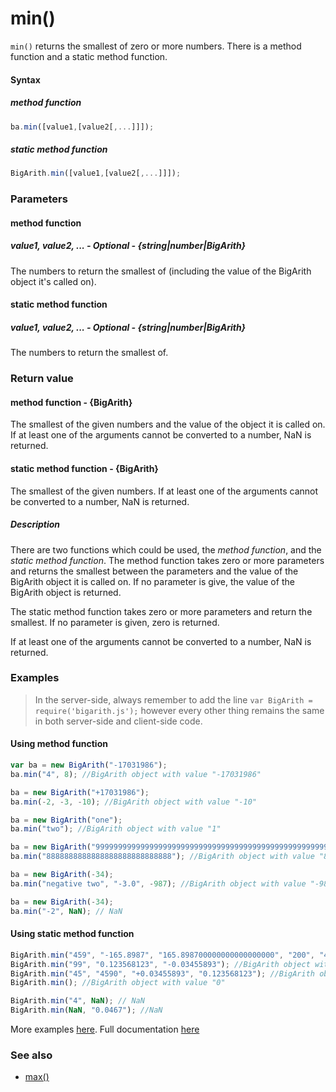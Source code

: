 # min()
<code>min()</code> returns the smallest of zero or more numbers. There is a method function and a static method function.

#### Syntax
##### method function
```javascript
ba.min([value1,[value2[,...]]]);
```

##### static method function
```javascript
BigArith.min([value1,[value2[,...]]]);
```
 
### Parameters
#### method function
##### value1, value2, ... - Optional - {string|number|BigArith}
The numbers to return the smallest of (including the value of the BigArith object it's called on).

#### static method function
##### value1, value2, ... - Optional - {string|number|BigArith}
The numbers to return the smallest of.

### Return value
#### method function - {BigArith}
The smallest of the given numbers and the value of the object it is called on. If at least one of the arguments cannot be converted to a number, NaN is returned.

#### static method function - {BigArith}
The smallest of the given numbers. If at least one of the arguments cannot be converted to a number, NaN is returned.

##### Description
There are two functions which could be used, the *method function*, and the *static method function*. The method function takes zero or more parameters and returns the smallest between the parameters and the value of the BigArith object it is called on. If no parameter is give, the value of the BigArith object is returned.

The static method function takes zero or more parameters and return the smallest. If no parameter is given, zero is returned.

If at least one of the arguments cannot be converted to a number, NaN is returned.


### Examples

> In the server-side, always remember to add the line `var BigArith = require('bigarith.js');` however every other thing remains the same in both server-side and client-side code.

#### Using method function

```javascript
var ba = new BigArith("-17031986");
ba.min("4", 8); //BigArith object with value "-17031986"

ba = new BigArith("+17031986");
ba.min(-2, -3, -10); //BigArith object with value "-10"

ba = new BigArith("one");
ba.min("two"); //BigArith object with value "1"

ba = new BigArith("999999999999999999999999999999999999999999999999999999999999999999999999999999999999999999999999");
ba.min("8888888888888888888888888888"); //BigArith object with value "8888888888888888888888888888"

ba = new BigArith(-34);
ba.min("negative two", "-3.0", -987); //BigArith object with value "-987"

ba = new BigArith(-34);
ba.min("-2", NaN); // NaN
```

#### Using static method function
```javascript
BigArith.min("459", "-165.8987", "165.898700000000000000000", "200", "467"); //BigArith object with value "-165.8987"
BigArith.min("99", "0.123568123", "-0.03455893"); //BigArith object with value "-0.03455893"
BigArith.min("45", "4590", "+0.03455893", "0.123568123"); //BigArith object with value "0.03455893"
BigArith.min(); //BigArith object with value "0"

BigArith.min("4", NaN); // NaN
BigArith.min(NaN, "0.0467"); //NaN
```

More examples [here](https://github.com/osofem/BigArith.js/tree/master/examples/). Full documentation [here](https://github.com/osofem/BigArith.js/tree/master/documentation)

### See also
* [max()](https://osofem.github.io/BigArith.js/documentation/max.html)